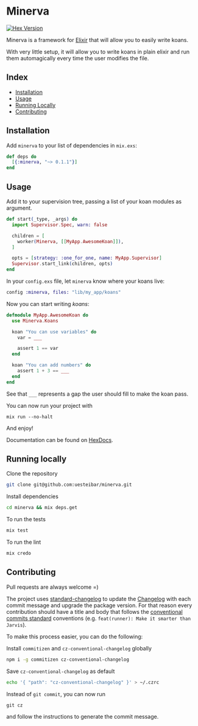 # Minerva

[![Hex Version](https://img.shields.io/hexpm/v/minerva.svg)](https://hex.pm/packages/minerva)

Minerva is a framework for [Elixir](http://elixir-lang.org/) that will allow you to easily write koans.

With very little setup, it will allow you to write koans in plain elixir and run them automagically every time the user modifies the file.

## Index

- [Installation](#installation)
- [Usage](#usage)
- [Running Locally](#running-locally)
- [Contributing](#contributing)

## Installation

Add `minerva` to your list of dependencies in `mix.exs`:

```elixir
def deps do
  [{:minerva, "~> 0.1.1"}]
end
```

## Usage

Add it to your supervision tree, passing a list of your koan modules as argument.
```elixir
def start(_type, _args) do
  import Supervisor.Spec, warn: false

  children = [
    worker(Minerva, [[MyApp.AwesomeKoan]]),
  ]

  opts = [strategy: :one_for_one, name: MyApp.Supervisor]
  Supervisor.start_link(children, opts)
end
```

In your `config.exs` file, let `minerva` know where your koans live:
```elixir
config :minerva, files: "lib/my_app/koans"
```

Now you can start writing *koans*:
```elixir
defmodule MyApp.AwesomeKoan do
  use Minerva.Koans

  koan "You can use variables" do
    var = ___

    assert 1 == var
  end

  koan "You can add numbers" do
    assert 1 + 3 == ___
  end
end
```

See that `___` represents a gap the user should fill to make the koan pass.

You can now run your project with
```
mix run --no-halt
```

And enjoy!

Documentation can be found on [HexDocs](https://hexdocs.pm/minerva).

## Running locally

Clone the repository
```bash
git clone git@github.com:uesteibar/minerva.git
```

Install dependencies
```bash
cd minerva && mix deps.get
```

To run the tests
```bash
mix test
```

To run the lint
```elixir
mix credo
```

## Contributing

Pull requests are always welcome =)

The project uses [standard-changelog](https://github.com/conventional-changelog/conventional-changelog) to update the [Changelog](https://github.com/uesteibar/minerva/blob/master/CHANGELOG.md) with each commit message and upgrade the package version.
For that reason every contribution should have a title and body that follows the [conventional commits standard](https://conventionalcommits.org/) conventions (e.g. `feat(runner): Make it smarter than Jarvis`).

To make this process easier, you can do the following:

Install `commitizen` and `cz-conventional-changelog` globally
```bash
npm i -g commitizen cz-conventional-changelog
```

Save `cz-conventional-changelog` as default
```bash
echo '{ "path": "cz-conventional-changelog" }' > ~/.czrc
```

Instead of `git commit`, you can now run
```
git cz
```
and follow the instructions to generate the commit message.
